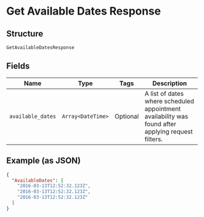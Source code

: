 
# Get Available Dates Response

## Structure

`GetAvailableDatesResponse`

## Fields

| Name | Type | Tags | Description |
|  --- | --- | --- | --- |
| `available_dates` | `Array<DateTime>` | Optional | A list of dates where scheduled appointment availability was found after applying request filters. |

## Example (as JSON)

```json
{
  "AvailableDates": [
    "2016-03-13T12:52:32.123Z",
    "2016-03-13T12:52:32.123Z",
    "2016-03-13T12:52:32.123Z"
  ]
}
```

